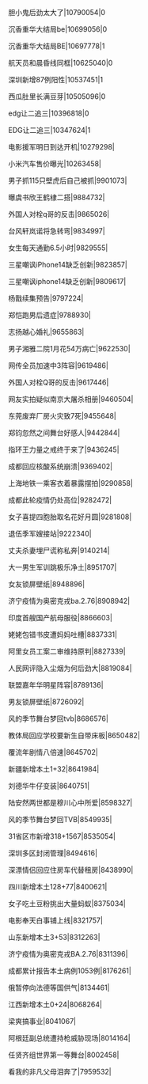 胆小鬼后劲太大了|10790054|0

沉香重华大结局be|10699056|0

沉香重华大结局BE|10697778|1

航天员和晨昏线同框|10625040|0

深圳新增87例阳性|10537451|1

西瓜肚里长满豆芽|10505096|0

edg让二追三|10396818|0

EDG让二追三|10347624|1

电影援军明日到达开机|10279298|

小米汽车售价曝光|10263458|

男子抓115只壁虎后自己被抓|9901073|

曝虞书欣王鹤棣二搭|9884732|

外国人对栓q哥的反击|9865026|

台风轩岚诺将急转弯|9834997|

女生每天通勤6.5小时|9829555|

三星嘲讽iPhone14缺乏创新|9823857|

三星嘲讽iphone14缺乏创新|9809617|

杨戬续集预告|9797224|

郑恺跑男后遗症|9788930|

志扬越心婚礼|9655863|

男子湘雅二院1月花54万病亡|9622530|

网传全员加速中3阵容|9619486|

外国人对栓Q哥的反击|9617446|

网友实拍疑似南京大屠杀相册|9460504|

东莞废弃厂房火灾致7死|9455648|

郑钧忽然之间舞台好感人|9442844|

指环王力量之戒终于来了|9436245|

成都回应核酸系统崩溃|9369402|

上海地铁一乘客衣着暴露摆拍|9290858|

成都此轮疫情仍处高位|9282472|

女子喜提四胞胎取名花好月圆|9281808|

退伍季军嫂接站|9222340|

丈夫杀妻埋尸谎称私奔|9140214|

大一男生军训跳极乐净土|8951707|

女友锁屏壁纸|8948896|

济宁疫情为奥密克戎ba.2.76|8908942|

印度首艘国产航母服役|8866603|

姥姥包错书皮遭妈妈吐槽|8837331|

阿里女员工案二审维持原判|8827339|

人民网评隐入尘烟为何后劲大|8819084|

联盟嘉年华明星阵容|8789136|

男友锁屏壁纸|8726092|

风的季节舞台梦回tvb|8686576|

教体局回应学校要新生自带床板|8650482|

覆流年剧情八倍速|8645702|

新疆新增本土1+32|8641984|

刘德华牛仔变装|8640751|

陆安然两世都是穆川心中所爱|8598327|

风的季节舞台梦回TVB|8549935|

31省区市新增318+1567|8535054|

深圳多区封闭管理|8494616|

深漂情侣回应住房车代替租房|8438990|

四川新增本土128+77|8400621|

女子吃土豆粉挑出大量蚂蚁|8375034|

电影奉天白事铺上线|8321757|

山东新增本土3+53|8312263|

济宁疫情为奥密克戎BA.2.76|8311396|

成都累计报告本土病例1053例|8176261|

俄暂停向法德等国供气|8134461|

江西新增本土0+24|8068264|

梁爽搞事业|8041067|

阿根廷副总统遭持枪威胁现场|8014164|

任贤齐组世界第一等舞台|8002458|

看我的非凡父母泪奔了|7959532|


